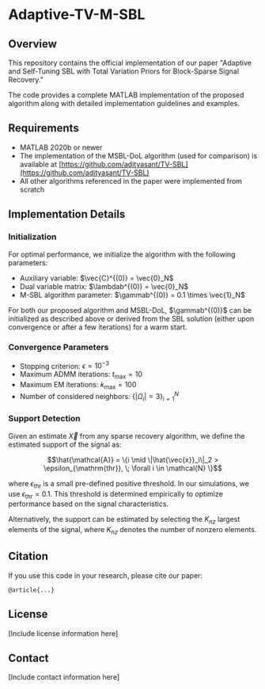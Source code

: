 # Adaptive-TV-M-SBL

## Overview
This repository contains the official implementation of our paper "Adaptive and Self-Tuning SBL with Total Variation Priors for Block-Sparse Signal Recovery." 

The code provides a complete MATLAB implementation of the proposed algorithm along with detailed implementation guidelines and examples.

## Requirements
- MATLAB 2020b or newer
- The implementation of the MSBL-DoL algorithm (used for comparison) is available at [https://github.com/adityasant/TV-SBL](https://github.com/adityasant/TV-SBL)
- All other algorithms referenced in the paper were implemented from scratch

## Implementation Details

### Initialization
For optimal performance, we initialize the algorithm with the following parameters:
- Auxiliary variable: $\vec{C}^{(0)} = \vec{0}_N$
- Dual variable matrix: $\lambdab^{(0)} = \vec{0}_N$
- M-SBL algorithm parameter: $\gammab^{(0)} = 0.1 \times \vec{1}_N$

For both our proposed algorithm and MSBL-DoL, $\gammab^{(0)}$ can be initialized as described above or derived from the SBL solution (either upon convergence or after a few iterations) for a warm start.

### Convergence Parameters
- Stopping criterion: $\epsilon=10^{-3}$
- Maximum ADMM iterations: $t_{\mathrm{max}}=10$
- Maximum EM iterations: $k_{\mathrm{max}}=100$
- Number of considered neighbors: $\{|\Omega_i|=3\}_{i=1}^N$

### Support Detection
Given an estimate $\vec{X}$ from any sparse recovery algorithm, we define the estimated support of the signal as:

$$\hat{\mathcal{A}} = \{i \mid \|\hat{\vec{x}}_i\|_2 > \epsilon_{\mathrm{thr}}, \; \forall i \in \mathcal{N} \}$$

where $\epsilon_{\mathrm{thr}}$ is a small pre-defined positive threshold. In our simulations, we use $\epsilon_{\mathrm{thr}} = 0.1$. This threshold is determined empirically to optimize performance based on the signal characteristics.

Alternatively, the support can be estimated by selecting the $K_{nz}$ largest elements of the signal, where $K_{nz}$ denotes the number of nonzero elements.

## Citation
If you use this code in your research, please cite our paper:
```
@article{...}
```

## License
[Include license information here]

## Contact
[Include contact information here]
